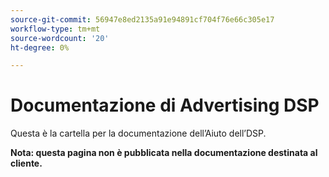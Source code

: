 ```yaml
---
source-git-commit: 56947e8ed2135a91e94891cf704f76e66c305e17
workflow-type: tm+mt
source-wordcount: '20'
ht-degree: 0%

---
```

# Documentazione di Advertising DSP

Questa è la cartella per la documentazione dell’Aiuto dell’DSP.

**Nota: questa pagina non è pubblicata nella documentazione destinata al cliente.**
